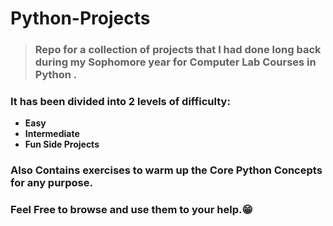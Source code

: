 # Python-Projects
> ### Repo for a collection of projects that I had done long back during my Sophomore year for Computer Lab Courses in Python .

### It has been divided into 2 levels of difficulty:
 - **Easy**
 - **Intermediate**
 - **Fun Side Projects**
### Also Contains exercises to warm up the Core Python Concepts for any purpose.
### Feel Free to browse and use them to your help.😁


